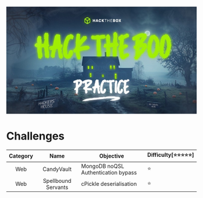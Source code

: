 ![hacktheboo](/images/hacktheboo.jpg)


# Challenges

Category | Name | Objective |Difficulty[⭐⭐⭐⭐⭐]
|:------:|:----:|---------|:-----------|
|Web     |CandyVault | MongoDB noQSL Authentication bypass | ⭐
|Web     |Spellbound Servants | cPickle deserialisation |⭐




